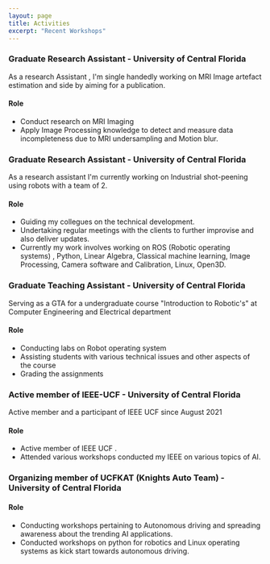 ```yaml
---
layout: page
title: Activities
excerpt: "Recent Workshops"
---
```

### Graduate Research Assistant - University of Central Florida
As a research Assistant , I'm single handedly working on MRI Image artefact estimation and side by aiming for a publication.
#### Role
  - Conduct research on MRI Imaging
  - Apply Image Processing knowledge to detect and measure data incompleteness due to MRI undersampling and Motion blur.

### Graduate Research Assistant - University of Central Florida
As a research assistant I'm currently working on Industrial shot-peening using robots with a team of 2.
#### Role
  - Guiding my collegues on the technical development. 
  - Undertaking regular meetings with the clients to further improvise and also deliver updates.
  - Currently my work involves working on ROS (Robotic operating systems) , Python, Linear Algebra, Classical machine learning, Image Processing, Camera software and Calibration, Linux, Open3D. 
 
### Graduate Teaching Assistant - University of Central Florida
Serving as a GTA for a undergraduate course "Introduction to Robotic's" at Computer Engineering and Electrical department
#### Role
  - Conducting labs on Robot operating system
  - Assisting students with various technical issues and other aspects of the course
  - Grading the assignments 

### Active member of IEEE-UCF - University of Central Florida
Active member and a participant of IEEE UCF since August 2021 
#### Role
  - Active member of IEEE UCF .
  - Attended various workshops conducted my IEEE on various topics of AI.

### Organizing member of UCFKAT (Knights Auto Team) - University of Central Florida
#### Role
 - Conducting workshops pertaining to Autonomous driving and spreading awareness about the trending AI applications.
 - Conducted workshops on python for robotics and Linux operating systems as kick start towards autonomous driving.
 

